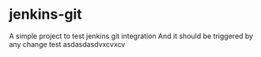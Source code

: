 # jenkins-git
A simple project to test jenkins git integration
And it should be triggered by any change
test
asdasdasdvxcvxcv
